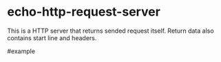# echo-http-request-server
This is a HTTP server that returns sended request itself. Return data also contains start line and headers.

#example
